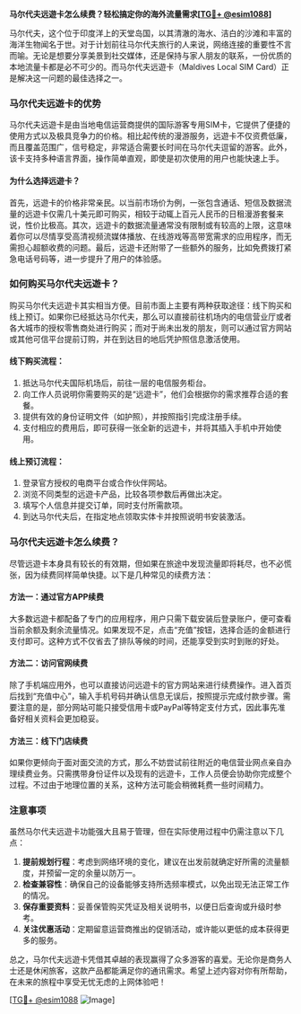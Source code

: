 **马尔代夫远遊卡怎么续费？轻松搞定你的海外流量需求[[TG💪+ @esim1088](https://t.me/s/esim1088)]**

马尔代夫，这个位于印度洋上的天堂岛国，以其清澈的海水、洁白的沙滩和丰富的海洋生物闻名于世。对于计划前往马尔代夫旅行的人来说，网络连接的重要性不言而喻。无论是想要分享美景到社交媒体，还是保持与家人朋友的联系，一份优质的本地流量卡都是必不可少的。而马尔代夫远遊卡（Maldives Local SIM Card）正是解决这一问题的最佳选择之一。

### 马尔代夫远遊卡的优势

马尔代夫远遊卡是由当地电信运营商提供的国际游客专用SIM卡，它提供了便捷的使用方式以及极具竞争力的价格。相比起传统的漫游服务，远遊卡不仅资费低廉，而且覆盖范围广，信号稳定，非常适合需要长时间在马尔代夫逗留的游客。此外，该卡支持多种语言界面，操作简单直观，即使是初次使用的用户也能快速上手。

#### 为什么选择远遊卡？

首先，远遊卡的价格非常亲民。以当前市场价为例，一张包含通话、短信及数据流量的远遊卡仅需几十美元即可购买，相较于动辄上百元人民币的日租漫游套餐来说，性价比极高。其次，远遊卡的数据流量通常没有限制或有较高的上限，这意味着你可以尽情享受高清视频流媒体播放、在线游戏等高带宽需求的应用程序，而无需担心超额收费的问题。最后，远遊卡还附带了一些额外的服务，比如免费拨打紧急电话号码等，进一步提升了用户的体验感。

### 如何购买马尔代夫远遊卡？

购买马尔代夫远遊卡其实相当方便。目前市面上主要有两种获取途径：线下购买和线上预订。如果你已经抵达马尔代夫，那么可以直接前往机场内的电信营业厅或者各大城市的授权零售商处进行购买；而对于尚未出发的朋友，则可以通过官方网站或其他可信平台提前订购，并在到达目的地后凭护照信息激活使用。

#### 线下购买流程：

1. 抵达马尔代夫国际机场后，前往一层的电信服务柜台。
2. 向工作人员说明你需要购买的是“远遊卡”，他们会根据你的需求推荐合适的套餐。
3. 提供有效的身份证明文件（如护照），并按照指引完成注册手续。
4. 支付相应的费用后，即可获得一张全新的远遊卡，并将其插入手机中开始使用。

#### 线上预订流程：

1. 登录官方授权的电商平台或合作伙伴网站。
2. 浏览不同类型的远遊卡产品，比较各项参数后再做出决定。
3. 填写个人信息并提交订单，同时支付所需款项。
4. 到达马尔代夫后，在指定地点领取实体卡并按照说明书安装激活。

### 马尔代夫远遊卡怎么续费？

尽管远遊卡本身具有较长的有效期，但如果在旅途中发现流量即将耗尽，也不必慌张，因为续费同样简单快捷。以下是几种常见的续费方法：

#### 方法一：通过官方APP续费

大多数远遊卡都配备了专门的应用程序，用户只需下载安装后登录账户，便可查看当前余额及剩余流量情况。如果发现不足，点击“充值”按钮，选择合适的金额进行支付即可。这种方式不仅省去了排队等候的时间，还能享受到实时到账的好处。

#### 方法二：访问官网续费

除了手机端应用外，也可以直接访问远遊卡的官方网站来进行续费操作。进入首页后找到“充值中心”，输入手机号码并确认信息无误后，按照提示完成付款步骤。需要注意的是，部分网站可能只接受信用卡或PayPal等特定支付方式，因此事先准备好相关资料会更加稳妥。

#### 方法三：线下门店续费

如果你更倾向于面对面交流的方式，那么不妨尝试前往附近的电信营业网点亲自办理续费业务。只需携带身份证件以及现有的远遊卡，工作人员便会协助你完成整个过程。不过由于地理位置的关系，这种方法可能会稍微耗费一些时间精力。

### 注意事项

虽然马尔代夫远遊卡功能强大且易于管理，但在实际使用过程中仍需注意以下几点：

1. **提前规划行程**：考虑到网络环境的变化，建议在出发前就确定好所需的流量额度，并预留一定的余量以防万一。
2. **检查兼容性**：确保自己的设备能够支持所选频率模式，以免出现无法正常工作的情况。
3. **保存重要资料**：妥善保管购买凭证及相关说明书，以便日后查询或升级时参考。
4. **关注优惠活动**：定期留意运营商推出的促销活动，或许能以更低的成本获得更多的服务。

总之，马尔代夫远遊卡凭借其卓越的表现赢得了众多游客的喜爱。无论你是商务人士还是休闲旅客，这款产品都能满足你的通讯需求。希望上述内容对你有所帮助，在未来的旅程中享受无忧无虑的上网体验吧！

[[TG💪+ @esim1088](https://t.me/s/esim1088) ![Image](https://i.postimg.cc/4NQfJmqS/Snipaste-2025-05-13-00-14-12.png)]